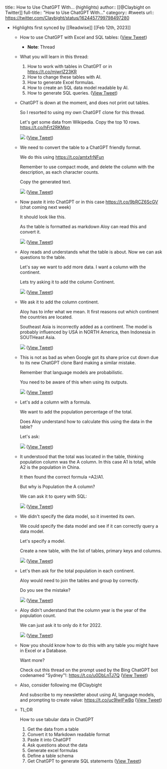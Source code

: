 title:: How to Use ChatGPT With... (highlights)
author:: [[@Claybight on Twitter]]
full-title:: "How to Use ChatGPT With..."
category:: #tweets
url:: https://twitter.com/Claybight/status/1624457799798497280

- Highlights first synced by [[Readwise]] [[Feb 12th, 2023]]
	- How to use ChatGPT with Excel and SQL tables: ([View Tweet](https://twitter.com/Claybight/status/1624457799798497280))
		- **Note**: Thread
	- What you will learn in this thread:
	  
	  1. How to work with tables in ChatGPT or in https://t.co/mjwrlZ23KR
	  2. How to change these tables with AI.
	  3. How to generate Excel formulas.
	  4. How to create an SQL data model readable by AI.
	  5. How to generate SQL queries. ([View Tweet](https://twitter.com/Claybight/status/1624457802369597442))
	- ChatGPT is down at the moment, and does not print out tables.
	  
	  So I resorted to using my own ChatGPT clone for this thread.
	  
	  Let's get some data from Wikipedia. Copy the top 10 rows.
	  https://t.co/hFrt2RKMpn 
	  
	  ![](https://pbs.twimg.com/media/Fos7xLOaYAE2yZD.jpg) ([View Tweet](https://twitter.com/Claybight/status/1624457814088491011))
	- We need to convert the table to a ChatGPT friendly format.
	  
	  We do this using https://t.co/amtxfrNFun
	  
	  Remember to use compact mode, and delete the column with the description, as each character counts.
	  
	  Copy the generated text. 
	  
	  ![](https://pbs.twimg.com/media/Fos7x2AaIAAHUcG.jpg) ([View Tweet](https://twitter.com/Claybight/status/1624457826503639041))
	- Now paste it into ChatGPT or in this case https://t.co/9bRCZ6ScGV (chat coming next week)
	  
	  It should look like this.
	  
	  As the table is formatted as markdown Aloy can read this and convert it. 
	  
	  ![](https://pbs.twimg.com/media/Fos7yhiaUAAa1fg.jpg) ([View Tweet](https://twitter.com/Claybight/status/1624457838579048448))
	- Aloy reads and understands what the table is about. Now we can ask questions to the table.
	  
	  Let's say we want to add more data. I want a column with the continent.
	  
	  Lets try asking it to add the column Continent. 
	  
	  ![](https://pbs.twimg.com/media/Fos7zNQaQAAQEla.jpg) ([View Tweet](https://twitter.com/Claybight/status/1624457848171401218))
	- We ask it to add the column continent.
	  
	  Aloy has to infer what we mean. It first reasons out which continent the countries are located.
	  
	  Southeast Asia is incorrectly added as a continent. The model is probably influenced by USA in NORTH America, then Indonesia in SOUTHeast Asia. 
	  
	  ![](https://pbs.twimg.com/media/Fos7zwPaYAAoU9A.jpg) ([View Tweet](https://twitter.com/Claybight/status/1624457857856061440))
	- This is not as bad as when Google got its share price cut down due to its new ChatGPT clone Bard making a similar mistake.
	  
	  Remember that language models are probabilistic.
	  
	  You need to be aware of this when using its outputs. 
	  
	  ![](https://pbs.twimg.com/media/Fos70S0acAEVMYC.jpg) ([View Tweet](https://twitter.com/Claybight/status/1624457868123709440))
	- Let's add a column with a formula.
	  
	  We want to add the population percentage of the total.
	  
	  Does Aloy understand how to calculate this using the data in the table?
	  
	  Let's ask: 
	  
	  ![](https://pbs.twimg.com/media/Fos708GaEAAozCN.jpg) ([View Tweet](https://twitter.com/Claybight/status/1624457879809048576))
	- It understood that the total was located in the table, thinking population column was the A column. In this case A1 is total, while A2 is the population in China.
	  
	  It then found the correct formula =A2/A1.
	  
	  But why is Population the A column?
	  
	  We can ask it to query with SQL: 
	  
	  ![](https://pbs.twimg.com/media/Fos71o-acAE3XWF.jpg) ([View Tweet](https://twitter.com/Claybight/status/1624457890420658177))
	- We didn't specify the data model, so it invented its own.
	  
	  We could specify the data model and see if it can correctly query a data model.
	  
	  Let's specify a model.
	  
	  Create a new table, with the list of tables, primary keys and columns. 
	  
	  ![](https://pbs.twimg.com/media/Fos72NzaUAE-QH_.jpg) ([View Tweet](https://twitter.com/Claybight/status/1624457900994465792))
	- Let's then ask for the total population in each continent.
	  
	  Aloy would need to join the tables and group by correctly.
	  
	  Do you see the mistake? 
	  
	  ![](https://pbs.twimg.com/media/Fos721WaQAIjdk2.jpg) ([View Tweet](https://twitter.com/Claybight/status/1624457910637166592))
	- Aloy didn't understand that the column year is the year of the population count.
	  
	  We can just ask it to only do it for 2022. 
	  
	  ![](https://pbs.twimg.com/media/Fos73Z4akAAG9vQ.jpg) ([View Tweet](https://twitter.com/Claybight/status/1624457920061788160))
	- Now you should know how to do this with any table you might have in Excel or a Database.
	  
	  Want more?
	  
	  Check out this thread on the prompt used by the Bing ChatGPT bot codenamed "Sydney"!: https://t.co/u0DbLnTJ7Q ([View Tweet](https://twitter.com/Claybight/status/1624457924352552960))
	- Also, consider following me @Claybight
	  
	  And subscribe to my newsletter about using AI, language models, and prompting to create value:
	  https://t.co/uc9lwIFwBq ([View Tweet](https://twitter.com/Claybight/status/1624457927133376512))
	- TL;DR
	  
	  How to use tabular data in ChatGPT
	  
	  1. Get the data from a table
	  2. Convert it to Markdown readable format
	  3. Paste it into ChatGPT
	  4. Ask questions about the data
	  5. Generate excel formulas
	  6. Define a table schema
	  7. Get ChatGPT to generate SQL statements ([View Tweet](https://twitter.com/Claybight/status/1624457929763205120))
